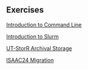 ## Exercises

[Introduction to Command Line](https://github.com/ryandkuster/2024_10_04_practice_data/wiki/intro_to_command_line)

[Introduction to Slurm](https://github.com/ryandkuster/2024_10_04_practice_data/wiki/intro_to_slurm)

[UT-StorR Archival Storage](https://github.com/ryandkuster/HPC_workshop/wiki/UT%E2%80%90StorR-Archival-Storage)

[ISAAC24 Migration](https://github.com/ryandkuster/HPC_resources/wiki/ISAAC24-Migration)
